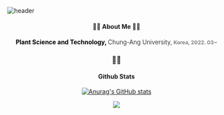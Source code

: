 ![header](https://capsule-render.vercel.app/api?type=waving&height=300&color=E3A6AE&text=I'M%20SEORYEONG!&fontAlign=50&fontAlignY=44&fontColor=FFFFFF)


<h4 align="center">👩‍💻 About Me 👩‍💻</h4>
<h4 align="center">
    <span style="font-weight: bold; color: black;">Plant Science and Technology,</span>
    <span style="font-weight: 300; color: black;"> Chung-Ang University,</span>
    <span style="color: gray; font-size: 0.85em;"> Korea, 2022. 03~</span>
</h4>
<div align="center">

<h3 align="center">👩‍💻</h3>
<h4 align="center">Github Stats</h4>
<div align="center">

[![Anurag's GitHub stats](https://github-readme-stats.vercel.app/api?username=hyeinisfree&hide_title=true&show_icons=true&include_all_commits=true&icon_color=F5A2A2&ring_color=F5A2A2&disable_animations=true&theme=vue)](https://github.com/anuraghazra/github-readme-stats)
</div>

<p align="center">
  <a href="https://hits.seeyoufarm.com"><img src="https://hits.seeyoufarm.com/api/count/incr/badge.svg?url=https%3A%2F%2Fgithub.com%2Fhyeinisfree&count_bg=%2341B883&count_bg=%23F5A2A2&title_bg=%23CDC2C2&icon=github.svg&icon_color=F5A2A2&title=hits&edge_flat=false"/></a>
</p>
